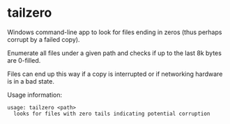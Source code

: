 # tailzero
Windows command-line app to look for files ending in zeros (thus perhaps corrupt by a failed copy).

Enumerate all files under a given path and checks if up to the last 8k bytes are 0-filled.

Files can end up this way if a copy is interrupted or if networking hardware is in a bad state.

Usage information:

    usage: tailzero <path>
      looks for files with zero tails indicating potential corruption

